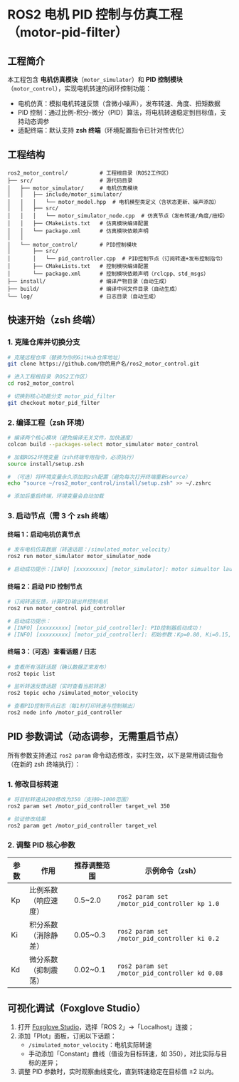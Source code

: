 # ROS2 电机 PID 控制与仿真工程（motor-pid-filter）

## 工程简介
本工程包含 **电机仿真模块**（`motor_simulator`）和 **PID 控制模块**（`motor_control`），实现电机转速的闭环控制功能：
- 电机仿真：模拟电机转速反馈（含微小噪声），发布转速、角度、扭矩数据
- PID 控制：通过比例-积分-微分（PID）算法，将电机转速稳定到目标值，支持动态调参
- 适配终端：默认支持 **zsh 终端**（环境配置指令已针对性优化）


## 工程结构

```
ros2_motor_control/          # 工程根目录（ROS2工作区）
├── src/                     # 源代码目录
│   ├── motor_simulator/     # 电机仿真模块
│   │   ├── include/motor_simulator/
│   │   │   └── motor_model.hpp  # 电机模型类定义（含状态更新、噪声添加）
│   │   ├── src/
│   │   │   └── motor_simulator_node.cpp  # 仿真节点（发布转速/角度/扭矩）
│   │   ├── CMakeLists.txt   # 仿真模块编译配置
│   │   └── package.xml      # 仿真模块依赖声明
│   │
│   └── motor_control/       # PID控制模块
│       ├── src/
│       │   └── pid_controller.cpp  # PID控制节点（订阅转速+发布控制指令）
│       ├── CMakeLists.txt   # 控制模块编译配置
│       └── package.xml      # 控制模块依赖声明（rclcpp、std_msgs）
├── install/                 # 编译产物目录（自动生成）
├── build/                   # 编译中间文件目录（自动生成）
└── log/                     # 日志目录（自动生成）
```


## 快速开始（zsh 终端）

### 1. 克隆仓库并切换分支
```bash
# 克隆远程仓库（替换为你的GitHub仓库地址）
git clone https://github.com/你的用户名/ros2_motor_control.git

# 进入工程根目录（ROS2工作区）
cd ros2_motor_control

# 切换到核心功能分支 motor_pid_filter
git checkout motor_pid_filter
```

### 2. 编译工程（zsh 环境）
```bash
# 编译两个核心模块（避免编译无关文件，加快速度）
colcon build --packages-select motor_simulator motor_control

# 加载ROS2环境变量（zsh终端专用指令，必须执行）
source install/setup.zsh

# （可选）将环境变量永久添加到zsh配置（避免每次打开终端重新source）
echo "source ~/ros2_motor_control/install/setup.zsh" >> ~/.zshrc

# 添加后重启终端，环境变量会自动加载
```

### 3. 启动节点（需 3 个 zsh 终端）

#### 终端 1：启动电机仿真节点
```bash
# 发布电机仿真数据（转速话题：/simulated_motor_velocity）
ros2 run motor_simulator motor_simulator_node

# 启动成功提示：[INFO] [xxxxxxxxx] [motor_simulator]: motor simualtor launch
```

#### 终端 2：启动 PID 控制节点
```bash
# 订阅转速反馈，计算PID输出并控制电机
ros2 run motor_control pid_controller

# 启动成功提示：
# [INFO] [xxxxxxxxx] [motor_pid_controller]: PID控制器启动成功！
# [INFO] [xxxxxxxxx] [motor_pid_controller]: 初始参数：Kp=0.80, Ki=0.15, Kd=0.05, 目标转速=200.0
```

#### 终端 3：（可选）查看话题 / 日志
```bash
# 查看所有活跃话题（确认数据正常发布）
ros2 topic list

# 监听转速反馈话题（实时查看当前转速）
ros2 topic echo /simulated_motor_velocity

# 查看PID控制节点日志（每1秒打印转速与控制输出）
ros2 node info /motor_pid_controller
```


## PID 参数调试（动态调参，无需重启节点）
所有参数支持通过 `ros2 param` 命令动态修改，实时生效，以下是常用调试指令（在新的 zsh 终端执行）：

### 1. 修改目标转速
```bash
# 将目标转速从200修改为350（支持0~1000范围）
ros2 param set /motor_pid_controller target_vel 350

# 验证修改结果
ros2 param get /motor_pid_controller target_vel
```

### 2. 调整 PID 核心参数

| 参数 | 作用         | 推荐调整范围  | 示例命令（zsh）                          |
|------|--------------|---------------|------------------------------------------|
| Kp   | 比例系数（响应速度） | 0.5~2.0       | `ros2 param set /motor_pid_controller kp 1.0`  |
| Ki   | 积分系数（消除静差） | 0.05~0.3      | `ros2 param set /motor_pid_controller ki 0.2`  |
| Kd   | 微分系数（抑制震荡） | 0.02~0.1      | `ros2 param set /motor_pid_controller kd 0.08` |



## 可视化调试（Foxglove Studio）
1. 打开 [Foxglove Studio](https://foxglove.dev/studio)，选择「ROS 2」→「Localhost」连接；
2. 添加「Plot」面板，订阅以下话题：
   - `/simulated_motor_velocity`：电机实际转速
   - 手动添加「Constant」曲线（值设为目标转速，如 350），对比实际与目标的差异；
3. 调整 PID 参数时，实时观察曲线变化，直到转速稳定在目标值 ±2 以内。

